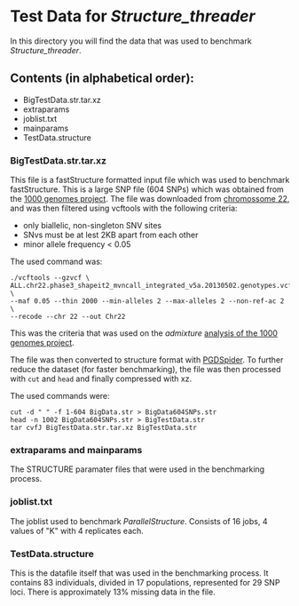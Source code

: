 # Test Data for  *Structure_threader*

In this directory you will find the data that was used to benchmark *Structure_threader*.

## Contents (in alphabetical order):

* BigTestData.str.tar.xz
* extraparams
* joblist.txt
* mainparams
* TestData.structure

### BigTestData.str.tar.xz

This file is a fastStructure formatted input file which was used to benchmark fastStructure. This is a large SNP file (604 SNPs) which was obtained from the [1000 genomes project](http://www.1000genomes.org). The file was downloaded from [chromossome 22](http://ftp.1000genomes.ebi.ac.uk/vol1/ftp/release/20130502/ALL.chr22.phase3_shapeit2_mvncall_integrated_v5a.20130502.genotypes.vcf.gz), and was then filtered using vcftools with the following criteria:

* only biallelic, non-singleton SNV sites
* SNvs must be at lest 2KB apart from each other
* minor allele frequency < 0.05

The used command was:

    ./vcftools --gzvcf \
    ALL.chr22.phase3_shapeit2_mvncall_integrated_v5a.20130502.genotypes.vcf.gz \
    --maf 0.05 --thin 2000 --min-alleles 2 --max-alleles 2 --non-ref-ac 2 \
    --recode --chr 22 --out Chr22

This was the criteria that was used on the *admixture* [analysis of the 1000 genomes project](ftp://ftp.1000genomes.ebi.ac.uk/vol1/ftp/release/20130502/supporting/admixture_files/README.admixture_20141217).

The file was then converted to structure format with [PGDSpider](http://www.cmpg.unibe.ch/software/PGDSpider/).
To further reduce the dataset (for faster benchmarking), the file was then processed with `cut` and `head` and finally compressed with xz.

The used commands were:

    cut -d " " -f 1-604 BigData.str > BigData604SNPs.str
    head -n 1002 BigData604SNPs.str > BigTestData.str
    tar cvfJ BigTestData.str.tar.xz BigTestData.str


### extraparams and mainparams

The STRUCTURE paramater files that were used in the benchmarking process.

### joblist.txt

The joblist used to benchmark *ParallelStructure*. Consists of 16 jobs, 4 values of "K" with 4 replicates each.

### TestData.structure

This is the datafile itself  that was used in the benchmarking process.
It contains 83 individuals, divided in 17 populations, represented for 29 SNP loci.
There is approximately 13% missing data in the file.

